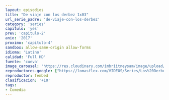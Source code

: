 ```yaml
---
layout: episodios
title: "De viaje con los derbez 1x03"
url_serie_padre: 'de-viaje-con-los-derbez'
category: 'series'
capitulo: 'yes'
prev: 'capitulo-2'
anio: '2017'
proximo: 'capitulo-4'
sandbox: allow-same-origin allow-forms
idioma: 'Latino'
calidad: 'Full HD'
fuente: 'cueva'
image_carousel: 'https://res.cloudinary.com/imbriitneysam/image/upload/v1546638640/casa-papel-1-poster-min.jpg'
reproductores-google: ["https://lomasflex.com/VIDEOS/Series/Los%20Derbez/CAP3.mp4"]
reproductor: fembed
clasificacion: '+10'
tags:
- Comedia
---
```












